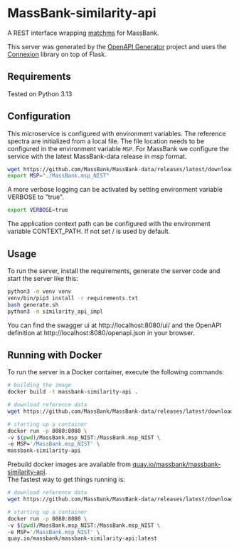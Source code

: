 # MassBank-similarity-api
A REST interface wrapping [matchms](https://github.com/matchms/matchms) for MassBank.

This server was generated by the [OpenAPI Generator](https://openapi-generator.tech) project and uses
the [Connexion](https://github.com/zalando/connexion) library on top of Flask.

## Requirements
Tested on Python 3.13

## Configuration
This microservice is configured with environment variables. The reference
spectra are initialized from a local file. The file location needs to be
configured in the environment variable `MSP`. For MassBank we configure the
service with the latest MassBank-data release in msp format.
```bash
wget https://github.com/MassBank/MassBank-data/releases/latest/download/MassBank.msp_NIST
export MSP="./MassBank.msp_NIST"
```
A more verbose logging can be activated by setting environment variable VERBOSE
to "true".
```bash
export VERBOSE=true
```
The application context path can be configured with the environment variable CONTEXT_PATH.
If not set / is used by default.

## Usage
To run the server, install the requirements, generate the server code 
and start the server like this:
```bash
python3 -m venv venv
venv/bin/pip3 install -r requirements.txt
bash generate.sh
python3 -m similarity_api_impl
```
You can find the swagger ui at http://localhost:8080/ui/ and the
OpenAPI definition at http://localhost:8080/openapi.json in your browser.

## Running with Docker
To run the server in a Docker container,  execute the following commands:

```bash
# building the image
docker build -t massbank-similarity-api .

# download reference data
wget https://github.com/MassBank/MassBank-data/releases/latest/download/MassBank.msp_NIST

# starting up a container
docker run -p 8080:8080 \
-v $(pwd)/MassBank.msp_NIST:/MassBank.msp_NIST \
-e MSP='/MassBank.msp_NIST' \
massbank-similarity-api
```
Prebuild docker images are available from
[quay.io/massbank/massbank-similarity-api](https://quay.io/repository/massbank/massbank-similarity-api).  
The fastest way to get things running is:
```bash
# download reference data
wget https://github.com/MassBank/MassBank-data/releases/latest/download/MassBank.msp_NIST

# starting up a container
docker run -p 8080:8080 \
-v $(pwd)/MassBank.msp_NIST:/MassBank.msp_NIST \
-e MSP='/MassBank.msp_NIST' \
quay.io/massbank/massbank-similarity-api:latest
```
